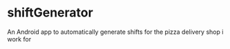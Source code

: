 # shiftGenerator
An Android app to automatically generate shifts for the pizza delivery shop i work for

